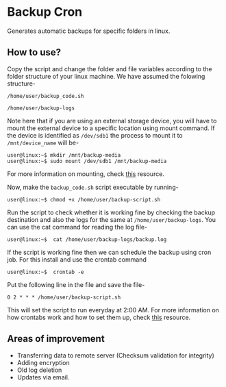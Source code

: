 # Backup Cron
Generates automatic backups for specific folders in linux.

## How to use?
Copy the script and change the folder and file variables according to the folder structure of your linux machine. We have assumed the folowing structure-

`/home/user/backup_code.sh`

`/home/user/backup-logs`

Note here that if you are using an external storage device, you will have to mount the external device to a specific location using mount command. If the device is identified as `/dev/sdb1` the process to mount it to `/mnt/device_name` will be-

```console
user@linux:~$ mkdir /mnt/backup-media
user@linux:~$ sudo mount /dev/sdb1 /mnt/backup-media
```
For more information on mounting, check [this](https://www.fosslinux.com/104962/how-to-mount-and-manage-external-storage-devices-on-ubuntu.htm) resource.

Now, make the `backup_code.sh` script executable by running-

```console
user@linux:~$ chmod +x /home/user/backup-script.sh
````

Run the script to check whether it  is working fine by checking the backup destination and also the logs for the same at `/home/user/backup-logs`. You can use the cat command for reading the log file-

```console
user@linux:~$  cat /home/user/backup-logs/backup.log
```

If the script is working fine then we can schedule the backup using cron job. For this install and use the crontab command

```console
user@linux:~$  crontab -e
```

Put the following line in the file and save the file-

`0 2 * * * /home/user/backup-script.sh`

This will set the script to run everyday at 2:00 AM.
For more information on how crontabs work and how to set them up, check [this](https://www.uptimia.com/questions/how-to-install-crontab-in-ubuntu) resource.

## Areas of improvement
* Transferring data to remote server (Checksum validation for integrity)
* Adding encryption
* Old log deletion
* Updates via email.
